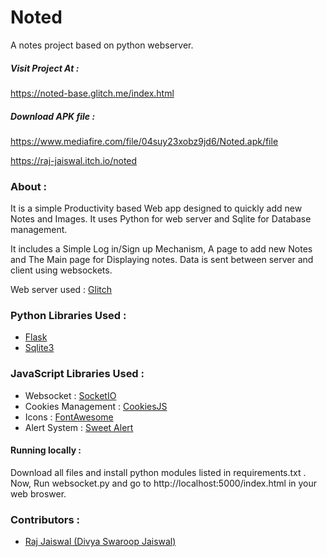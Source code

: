# Noted
A notes project based on python webserver.

##### Visit Project At :
<a href='https://noted-base.glitch.me/index.html'> https://noted-base.glitch.me/index.html </a>

##### Download APK file :
<a href='https://www.mediafire.com/file/04suy23xobz9jd6/Noted.apk/file'> https://www.mediafire.com/file/04suy23xobz9jd6/Noted.apk/file </a>


https://raj-jaiswal.itch.io/noted

### About :
It is a simple Productivity based Web app designed to quickly add new Notes and Images.
It uses Python for web server and Sqlite for Database management.


It includes a Simple Log in/Sign up Mechanism, A page to add new Notes and The Main page for Displaying notes.
Data is sent between server and client using websockets.


Web server used : <a href='https://glitch.com'>Glitch </a>

### Python Libraries Used :
* <a href='https://github.com/pallets/flask'>Flask</a>
* <a href='https://docs.python.org/3/library/sqlite3.html'>Sqlite3</a>

### JavaScript Libraries Used :
* Websocket : <a href='https://socket.io/'>SocketIO</a>
* Cookies Management : <a href='https://github.com/js-cookie/js-cookie'>CookiesJS</a>
* Icons : <a href='https://www.fontawesome.com'>FontAwesome</a>
* Alert System : <a href='https://sweetalert.js.org/'>Sweet Alert</a>

#### Running locally :
Download all files and install python modules listed in requirements.txt .
Now, Run websocket.py and go to http://localhost:5000/index.html in your web broswer.

### Contributors :
* <a href='https://github.com/raj-jaiswal'>Raj Jaiswal (Divya Swaroop Jaiswal)</a>

